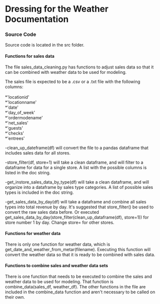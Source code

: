 # Dressing for the Weather Documentation

### Source Code

Source code is located in the src folder.

#### Functions for sales data
The file sales_data_cleaning.py has functions to adjust sales data so that it can be combined with weather data to be used for modeling.

The sales file is expected to be a .csv or a .txt file with the following columns:<br/><br/>
        *'locationid'<br/>
        *'locationname'<br/>
        *'date'<br/>
        *'day_of_week'<br/>
        *'ordermodename'<br/>
        *'net_sales'<br/>
        *'guests'<br/>
        *'checks'<br/>
        *'entrees'

-clean_up_dateframe(df) will convert the file to a pandas dataframe that includes sales data for all stores.

-store_filter(df, store=1) will take a clean dataframe, and will filter to a dataframe for data for a single store. A list with the possible columns is listed in the doc string.

-get_instore_sales_data_by_type(df) will take a clean dataframe, and will organize into a dataframe by sales type categories. A list of possible sales types is included in the doc string.

-get_sales_data_by_day(df) will take a dataframe and combine all sales types into total revenue by day. It's suggested that store_filter() be used to convert the raw sales data before. Or executed get_sales_data_by_day(store_filter(clean_up_dataframe(df), store=1)) for store number 1 by day. Change store= for other stores.

#### Functions for weather data
There is only one function for weather data, which is get_date_and_weather_from_metar(filename). Executing this function will convert the weather data so that it is ready to be combined with sales data.

#### Functions to combine sales and weather data sets

There is one function that needs to be executed to combine the sales and weather data to be used for modeling. That function is combine_data(sales_df, weather_df). The other functions in the file are included in the combine_data function and aren't necessary to be called on their own.


